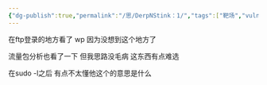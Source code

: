 ```yaml
---
{"dg-publish":true,"permalink":"/思/DerpNStink：1/","tags":["靶场","vulnhub","oscp"]}
---
```



在ftp登录的地方看了 wp 因为没想到这个地方了

流量包分析也看了一下 但我思路没毛病 这东西有点难选

在sudo -l之后 有点不太懂他这个的意思是什么
